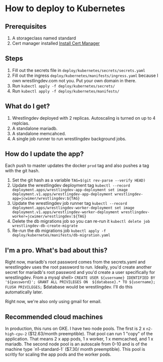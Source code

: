 # How to deploy to Kubernetes

## Prerequisites
1. A storageclass named standard
2. Cert manager installed [Install Cert Manager](https://docs.cert-manager.io/en/latest/getting-started/install/kubernetes.html)

## Steps
1. Fill out the secrets file in `deploy/kubernetes/secrets/secrets.yaml`
2. Fill out the ingress `deploy/kubernetes/manifests/ingress.yaml` because I own wrestlingdev.com not you. Put your own domain in there.
3. Run `kubectl apply -f deploy/kubernetes/secrets/`
4. Run `kubectl apply -f deploy/kubernetes/manifests/`

## What do I get?
1. Wrestlingdev deployed with 2 replicas. Autoscaling is turned on up to 4 replcias. 
2. A standalone mariadb.
3. A standalone memcahced.
4. A single job runner to run wrestlingdev background jobs.

## How do I update the app?
Each push to master updates the docker `prod` tag and also pushes a tag with the git hash.
1. Set the git hash as a variable `TAG=$(git rev-parse --verify HEAD)`
2. Update the wrestlingdev deployment tag `kubectl --record deployment.apps/wrestlingdev-app-deployment set image deployment.v1.apps/wrestlingdev-app-deployment wrestlingdev-app=jcwimer/wrestlingdev:${TAG}`
3. Update the wrestlingdev job runner tag `kubectl --record deployment.apps/wrestlingdev-worker-deployment set image deployment.v1.apps/wrestlingdev-worker-deployment wrestlingdev-worker=jcwimer/wrestlingdev:${TAG}`
4. Delete the db migrations job so you can re-run it `kubectl delete job wrestlingdev-db-create-migrate`
5. Re-run the db migrations job `kubectl apply -f deploy/kubernetes/manifests/db-migration.yaml`

## I'm a pro. What's bad about this?
Right now, mariadb's root password comes from the secrets.yaml and wrestlingdev uses the root password to run. Ideally, you'd create another secret for mariadb's root password and you'd create a user specifically for wrestlingdev.
From a mysql shell> `CREATE USER ${username} IDENTIFIED BY '${password}'; GRANT ALL PRIVILEGES ON  ${database}.* TO ${username}; FLUSH PRIVILEGES;` $database would be wrestlingdev. I'll do this automatically later.

Right now, we're also only using gmail for email.

## Recommended cloud machines
In production, this runs on GKE. I have two node pools. The first is 2 x `n2-high-cpu-2` ($12.63/month preemptible). That pool can run 1 "copy" of the application. That means 2 x app pods, 1 x worker, 1 x memcached, and 1 x mariadb. The second node pool is an autoscale from 0-10 and is of the machine type `n1-standard-1` ($7.30/ month preemptible). This pool is scritly for scaling the app pods and the worker pods.